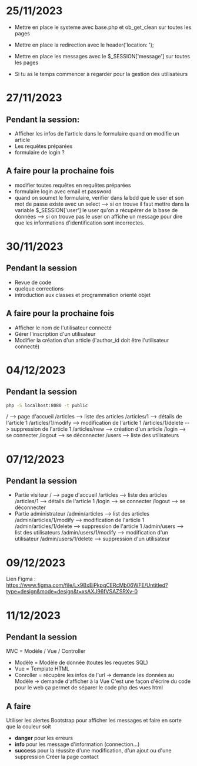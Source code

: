 # 25/11/2023

* Mettre en place le systeme avec base.php et ob_get_clean sur toutes les pages
* Mettre en place la redirection avec le header('location: ');
* Mettre en place les messages avec le $_SESSION['message'] sur toutes les pages

* Si tu as le temps commencer à regarder pour la gestion des utilisateurs

# 27/11/2023
## Pendant la session:
* Afficher les infos de l'article dans le formulaire quand on modifie un article
* Les requêtes préparées
* formulaire de login ?
## A faire pour la prochaine fois
* modifier toutes requêtes en requêtes préparées
* formulaire login avec email et password
* quand on soumet le formulaire, verifier dans la bdd que le user et son mot de passe existe avec un select
--> si on trouve il faut mettre dans la variable $_SESSION['user'] le user qu'on a récupérer de la base de données
--> si on trouve pas le user on affiche un message pour dire que les informations d'identification sont incorrectes.

# 30/11/2023
## Pendant la session
* Revue de code
* quelque corrections
* introduction aux classes et programmation orienté objet
## A faire pour la prochaine fois
* Afficher le nom de l'utilisateur connecté
* Gérer l'inscription d'un utilisateur
* Modifier la création d'un article (l'author_id doit être l'utilisateur connecté)

# 04/12/2023
## Pendant la session
```bash
php -S localhost:8080 -t public
```
/ --> page d'accueil
/articles --> liste des articles
/articles/1 --> détails de l'article 1
/articles/1/modify --> modification de l'article 1
/articles/1/delete --> suppression de l'article 1
/articles/new --> création d'un article
/login --> se connecter
/logout --> se déconnecter
/users --> liste des utilisateurs

# 07/12/2023
## Pendant la session
* Partie visiteur
/ --> page d'accueil
/articles --> liste des articles
/articles/1 --> détails de l'article 1
/login --> se connecter
/logout --> se déconnecter
* Partie administrateur
/admin/articles --> list des articles
/admin/articles/1/modify --> modification de l'article 1
/admin/articles/1/delete --> suppression de l'article 1
/admin/users --> list des utilisateurs
/admin/users/1/modify --> modification d'un utilisateur
/admin/users/1/delete --> suppression d'un utilisateur

# 09/12/2023
Lien Figma : https://www.figma.com/file/Lx9BxEjPkpqCERcMb06WFE/Untitled?type=design&mode=design&t=xsAXJ96fVSAZSRXv-0

# 11/12/2023
## Pendant la session
MVC = Modèle / Vue / Controller
* Modèle = Modèle de donnée (toutes les requetes SQL)
* Vue = Template HTML
* Conroller = récupère les infos de l'url -> demande les données au Modèle -> demande d'afficher à la Vue
C'est une façon d'écrire du code pour le web
ça permet de séparer le code php des vues html

## A faire
Utiliser les alertes Bootstrap pour afficher les messages et faire en sorte que la couleur soit 
* **danger** pour les erreurs 
* **info** pour les message d'information (connection...)
* **success** pour la réussite d'une modification, d'un ajout ou d'une suppression
Créer la page contact

